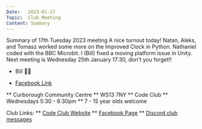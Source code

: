 ```yaml
---
Date:   2023-01-17
Topic:  Club Meeting
Content: Summary
---
```

Summary of 17th Tuesday 2023 meeting
A nice turnout today!
Natan, Aleks, and Tomasz worked some more on the Improved Clock in Python.
Nathaniel coded with the BBC Microbit.
I (Bill) fixed a moving platform issue in Unity.
Next meeting is Wednesday 25th January 17:30, don't you forget!!
- Bill 🦢🦆

* [Facebook Link](https://www.facebook.com/720665616418529/posts/684405273377897)


** Curborough Community Centre
** WS13 7NY
** Code Club
** Wednesdays 5:30 - 6:30pm
** 7 - 15 year olds welcome

Club Links:
** [Code Club Website](https://lichfield-code-club.github.io/)
** [Facebook Page](https://www.facebook.com/LichfieldCoders)
** [Discord club messages](https://discord.gg/szz6xGK)
